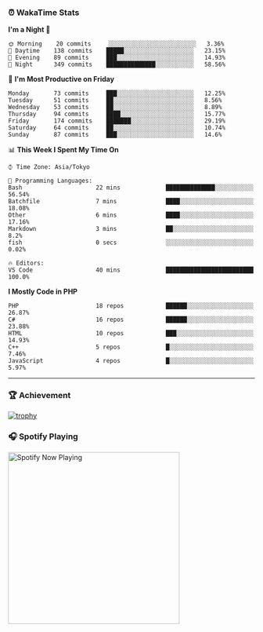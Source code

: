 ### ⏰ WakaTime Stats


<!--START_SECTION:waka-->
**I'm a Night 🦉** 

```text
🌞 Morning    20 commits     ░░░░░░░░░░░░░░░░░░░░░░░░░   3.36% 
🌆 Daytime    138 commits    █████░░░░░░░░░░░░░░░░░░░░   23.15% 
🌃 Evening    89 commits     ███░░░░░░░░░░░░░░░░░░░░░░   14.93% 
🌙 Night      349 commits    ██████████████░░░░░░░░░░░   58.56%

```
📅 **I'm Most Productive on Friday** 

```text
Monday       73 commits     ███░░░░░░░░░░░░░░░░░░░░░░   12.25% 
Tuesday      51 commits     ██░░░░░░░░░░░░░░░░░░░░░░░   8.56% 
Wednesday    53 commits     ██░░░░░░░░░░░░░░░░░░░░░░░   8.89% 
Thursday     94 commits     ████░░░░░░░░░░░░░░░░░░░░░   15.77% 
Friday       174 commits    ███████░░░░░░░░░░░░░░░░░░   29.19% 
Saturday     64 commits     ██░░░░░░░░░░░░░░░░░░░░░░░   10.74% 
Sunday       87 commits     ███░░░░░░░░░░░░░░░░░░░░░░   14.6%

```


📊 **This Week I Spent My Time On** 

```text
⌚︎ Time Zone: Asia/Tokyo

💬 Programming Languages: 
Bash                     22 mins             ██████████████░░░░░░░░░░░   56.54% 
Batchfile                7 mins              ████░░░░░░░░░░░░░░░░░░░░░   18.08% 
Other                    6 mins              ████░░░░░░░░░░░░░░░░░░░░░   17.16% 
Markdown                 3 mins              ██░░░░░░░░░░░░░░░░░░░░░░░   8.2% 
fish                     0 secs              ░░░░░░░░░░░░░░░░░░░░░░░░░   0.02%

🔥 Editors: 
VS Code                  40 mins             █████████████████████████   100.0%

```

**I Mostly Code in PHP** 

```text
PHP                      18 repos            ██████░░░░░░░░░░░░░░░░░░░   26.87% 
C#                       16 repos            ██████░░░░░░░░░░░░░░░░░░░   23.88% 
HTML                     10 repos            ███░░░░░░░░░░░░░░░░░░░░░░   14.93% 
C++                      5 repos             █░░░░░░░░░░░░░░░░░░░░░░░░   7.46% 
JavaScript               4 repos             █░░░░░░░░░░░░░░░░░░░░░░░░   5.97%

```



<!--END_SECTION:waka-->

---

### 🏆 Achievement

[![trophy](https://github-profile-trophy.vercel.app/?username=Slime-hatena&theme=flat&no-bg=true&no-frame=true&column=8)](https://github.com/ryo-ma/github-profile-trophy)

### 🎧 Spotify Playing

[<img src="https://spotify-now-playing-slime-hatena.vercel.app/api/spotify-playing" alt="Spotify Now Playing" width="350" />](https://open.spotify.com/user/slime_hatena)

<!--
**Slime-hatena/Slime-hatena** is a ✨ _special_ ✨ repository because its `README.md` (this file) appears on your GitHub profile.

Here are some ideas to get you started:

- 🔭 I’m currently working on ...
- 🌱 I’m currently learning ...
- 👯 I’m looking to collaborate on ...
- 🤔 I’m looking for help with ...
- 💬 Ask me about ...
- 📫 How to reach me: ...
- 😄 Pronouns: ...
- ⚡ Fun fact: ...
-->
